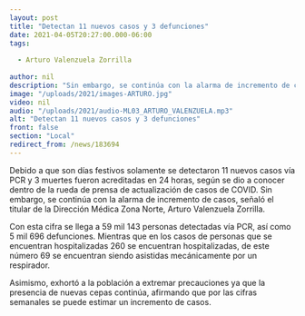 ```yaml
---
layout: post
title: "Detectan 11 nuevos casos y 3 defunciones"
date: 2021-04-05T20:27:00.000-06:00
tags:
  
  - Arturo Valenzuela Zorrilla
  
author: nil
description: "Sin embargo, se continúa con la alarma de incremento de casos."
image: "/uploads/2021/images-ARTURO.jpg"
video: nil
audio: "/uploads/2021/audio-ML03_ARTURO_VALENZUELA.mp3"
alt: "Detectan 11 nuevos casos y 3 defunciones"
front: false
section: "Local"
redirect_from: /news/183694
---
```


Debido a que son días festivos solamente se detectaron 11 nuevos casos vía PCR y 3 muertes fueron acreditadas en 24 horas, según se dio a conocer dentro de la rueda de prensa de actualización de casos de COVID. Sin embargo, se continúa con la alarma de incremento de casos, señaló el titular de la Dirección Médica Zona Norte, Arturo Valenzuela Zorrilla.

Con esta cifra se llega a 59 mil 143 personas detectadas vía PCR, así como 5 mil 696 defunciones. Mientras que en los casos de personas que se encuentran hospitalizadas 260 se encuentran hospitalizadas, de este número 69 se encuentran siendo asistidas mecánicamente por un respirador.

Asimismo, exhortó a la población a extremar precauciones ya que la presencia de nuevas cepas continúa, afirmando que por las cifras semanales se puede estimar un incremento de casos. 
